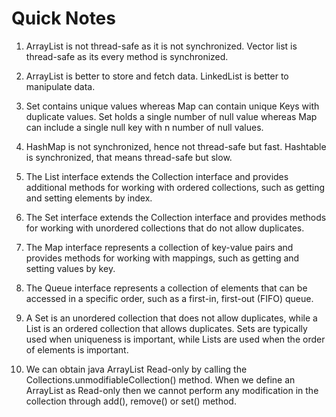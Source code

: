 # Quick Notes
1. ArrayList is not thread-safe as it is not synchronized. Vector list is thread-safe as its every method is synchronized.
1. ArrayList is better to store and fetch data. LinkedList is better to manipulate data.
1. Set contains unique values whereas Map can contain unique Keys with duplicate values. Set holds a single number of null value whereas Map can include a single null key with n number of null values.
1. HashMap is not synchronized, hence not thread-safe but fast. Hashtable is synchronized, that means thread-safe but slow.

1. The List interface extends the Collection interface and provides additional methods for working with ordered collections, such as getting and setting elements by index.
1. The Set interface extends the Collection interface and provides methods for working with unordered collections that do not allow duplicates.
1. The Map interface represents a collection of key-value pairs and provides methods for working with mappings, such as getting and setting values by key.
1. The Queue interface represents a collection of elements that can be accessed in a specific order, such as a first-in, first-out (FIFO) queue.
1. A Set is an unordered collection that does not allow duplicates, while a List is an ordered collection that allows duplicates. Sets are typically used when uniqueness is important, while Lists are used when the order of elements is important.
1. We can obtain java ArrayList Read-only by calling the Collections.unmodifiableCollection() method. When we define an ArrayList as Read-only then we cannot perform any modification in the collection through  add(), remove() or set() method.